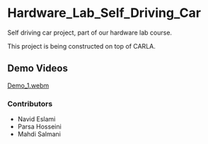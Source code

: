 # Hardware_Lab_Self_Driving_Car
Self driving car project, part of our hardware lab course.

This project is being constructed on top of CARLA.
## Demo Videos
[Demo_1.webm](https://github.com/n3slami/Hardware_Lab_Self_Driving_Car/assets/63145495/3fad8417-bb55-46d9-a8f4-a40119947daa)

### Contributors

* Navid Eslami
* Parsa   Hosseini
* Mahdi   Salmani


